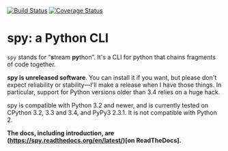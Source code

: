 [![Build Status](https://travis-ci.org/edk0/spy.svg?branch=master)](https://travis-ci.org/edk0/spy) [![Coverage Status](https://img.shields.io/coveralls/edk0/spy.svg)](https://coveralls.io/r/edk0/spy?branch=master)

# spy: a Python CLI

`spy` stands for “<b>s</b>tream <b>py</b>thon”. It's a CLI for python that chains
fragments of code together.

**spy is unreleased software**. You can install it if you want, but please
don't expect reliability or stability—I'll make a release when I have those
things. In particular, support for Python versions older than 3.4 relies on
a huge hack.

spy is compatible with Python 3.2 and newer, and is currently tested on
CPython 3.2, 3.3 and 3.4, and PyPy3 2.3.1. It is not compatible with Python 2.

**The docs, including introduction, are
(https://spy.readthedocs.org/en/latest/)[on ReadTheDocs].**
